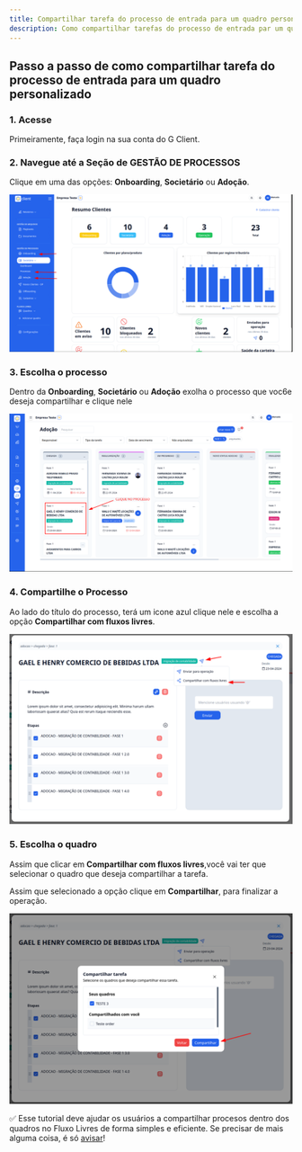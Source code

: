 ```yaml
---
title: Compartilhar tarefa do processo de entrada para um quadro personalizado
description: Como compartilhar tarefas do processo de entrada par um quadro personalizado.
---
```


## Passo a passo de como compartilhar tarefa do processo de entrada para um quadro personalizado

### 1. Acesse

Primeiramente, faça login na sua conta do G Client.

### 2. Navegue até a Seção de GESTÃO DE PROCESSOS

Clique em uma das opções: **Onboarding**, **Societário** ou **Adoção**.

![exemplo descrito acima](./imgs/share-process-to-free-flows/example-01.png)

### 3. Escolha o processo

Dentro da **Onboarding**, **Societário** ou **Adoção** exolha o processo que voc6e deseja compartilhar e clique nele

![exemplo descrito acima](./imgs/share-process-to-free-flows/example-02.png)

### 4. Compartilhe o Processo

Ao lado do título do processo, terá um icone azul clique nele e escolha a opção **Compartilhar com fluxos livres**.

![exemplo descrito acima](./imgs/share-process-to-free-flows/example-03.png)

### 5. Escolha o quadro

Assim que clicar em **Compartilhar com fluxos livres**,você vai ter que selecionar o quadro que deseja compartilhar a tarefa.

Assim que selecionado a opção clique em **Compartilhar**, para finalizar a operação.

![exemplo descrito acima](./imgs/share-process-to-free-flows/example-04.png)

✅ Esse tutorial deve ajudar os usuários a compartilhar procesos dentro dos quadros no Fluxo Livres de forma simples e eficiente. Se precisar de mais alguma coisa, é só [avisar](https://api.whatsapp.com/send?phone=5544997046569&text=Preciso%20de%20ajuda%20sobre%20um%20tutorial)!